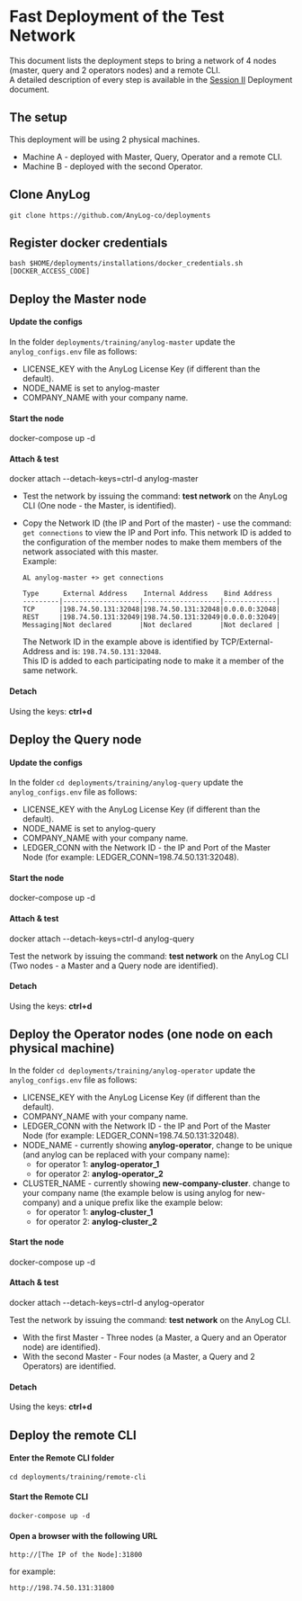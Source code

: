 # Fast Deployment of the Test Network

This document lists the deployment steps to bring a network of 4 nodes (master, query and 2 operators nodes) and a remote CLI.    
A detailed description of every step is available in the [Session II](Session%20II%20(Deployment).md) Deployment document.

## The setup
This deployment will be using 2 physical machines.
* Machine A - deployed with Master, Query, Operator and a remote CLI.
* Machine B - deployed with the second Operator. 

## Clone AnyLog
```shell 
git clone https://github.com/AnyLog-co/deployments  
```

## Register docker credentials 
```shell
bash $HOME/deployments/installations/docker_credentials.sh [DOCKER_ACCESS_CODE]
```

## Deploy the Master node

#### Update the configs

In the folder ```deployments/training/anylog-master``` update the ```anylog_configs.env``` file as follows:
* LICENSE_KEY with the AnyLog License Key (if different than the default).
* NODE_NAME is set to anylog-master
* COMPANY_NAME with your company name.

#### Start the node

docker-compose up -d

#### Attach & test

docker attach --detach-keys=ctrl-d anylog-master

* Test the network by issuing the command: **test network** on the AnyLog CLI (One node - the Master, is identified).

* Copy the Network ID (the IP and Port of the master) - use the command: ```get connections``` to view the IP and Port info.
    This network ID is added to the configuration of the member nodes to make them members of the network associated with this master.  
    Example:
    ```
    AL anylog-master +> get connections
    
    Type      External Address    Internal Address    Bind Address  
    ---------|-------------------|-------------------|-------------|
    TCP      |198.74.50.131:32048|198.74.50.131:32048|0.0.0.0:32048|
    REST     |198.74.50.131:32049|198.74.50.131:32049|0.0.0.0:32049|
    Messaging|Not declared       |Not declared       |Not declared |
    ```
    The Network ID in the example above is identified by TCP/External-Address and is: ```198.74.50.131:32048```.  
    This ID is added to each participating node to make it a member of the same network.

#### Detach

Using the keys: **ctrl+d**

## Deploy the Query node

#### Update the configs

In the folder ```cd deployments/training/anylog-query``` update the ```anylog_configs.env``` file as follows:
* LICENSE_KEY with the AnyLog License Key (if different than the default).
* NODE_NAME is set to anylog-query
* COMPANY_NAME with your company name.
* LEDGER_CONN with the Network ID - the IP and Port of the Master Node (for example: LEDGER_CONN=198.74.50.131:32048).

#### Start the node

docker-compose up -d

#### Attach & test

docker attach --detach-keys=ctrl-d anylog-query

Test the network by issuing the command: **test network** on the AnyLog CLI (Two nodes - a Master and a Query node are identified).

#### Detach

Using the keys: **ctrl+d**

## Deploy the Operator nodes (one node on each physical machine)

In the folder ```cd deployments/training/anylog-operator``` update the ```anylog_configs.env``` file as follows:
* LICENSE_KEY with the AnyLog License Key (if different than the default).
* COMPANY_NAME with your company name.
* LEDGER_CONN with the Network ID - the IP and Port of the Master Node (for example: LEDGER_CONN=198.74.50.131:32048).
* NODE_NAME - currently showing **anylog-operator**, change to be unique (and anylog can be replaced with your company name):
    - for operator 1: **anylog-operator_1**
    - for operator 2: **anylog-operator_2**
* CLUSTER_NAME - currently showing **new-company-cluster**. change to your company name (the example below is 
using anylog for new-company) and a unique prefix like the example below:
    - for operator 1: **anylog-cluster_1**
    - for operator 2: **anylog-cluster_2**  
        
#### Start the node

docker-compose up -d

#### Attach & test

docker attach --detach-keys=ctrl-d anylog-operator

Test the network by issuing the command: **test network** on the AnyLog CLI.  
* With the first Master - Three nodes (a Master, a Query and an Operator node) are identified).
* With the second Master - Four nodes (a Master, a Query and 2 Operators) are identified.

#### Detach

Using the keys: **ctrl+d**

## Deploy the remote CLI

#### Enter the Remote CLI folder
 ```shell
cd deployments/training/remote-cli
```
#### Start the Remote CLI
```shell
docker-compose up -d
```

#### Open a browser with the following URL
```
http://[The IP of the Node]:31800
```
for example:
```
http://198.74.50.131:31800
```
